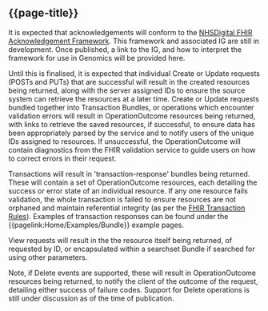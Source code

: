 ## {{page-title}}

It is expected that acknowledgements will conform to the [NHSDigital FHIR Acknowledgement Framework](https://simplifier.net/guide/acknowledgement-framework?version=current). This framework and associated IG are still in development. Once published, a link to the IG, and how to interpret the framework for use in Genomics will be provided here.

Until this is finalised, it is expected that individual Create or Update requests (POSTs and PUTs) that are successful will result in the created resources being returned, along with the server assigned IDs to ensure the source system can retrieve the resources at a later time. Create or Update requests bundled together into Transaction Bundles, or operations which encounter validation errors will result in OperationOutcome resources being returned, with links to retrieve the saved resources, if successful, to ensure data has been appropriately parsed by the service and to notify users of the unique IDs assigned to resources. If unsuccessful, the OperationOutcome will contain diagnostics from the FHIR validation service to guide users on how to correct errors in their request.

Transactions will result in 'transaction-response' bundles being returned. These will contain a set of OperationOutcome resources, each detailing the success or error state of an individual resource. If any one resource fails validation, the whole transaction is failed to ensure resources are not orphaned and maintain referential integrity (as per the [FHIR Transaction Rules](https://hl7.org/fhir/R4/http.html#transaction)). Examples of transaction responses can be found under the {{pagelink:Home/Examples/Bundle}} example pages.

View requests will result in the the resource itself being returned, of requested by ID, or encapsulated within a searchset Bundle if searched for using other parameters.

Note, if Delete events are supported, these will result in OperationOutcome resources being returned, to notify the client of the outcome of the request, detailing either success of failure codes. Support for Delete operations is still under discussion as of the time of publication.
